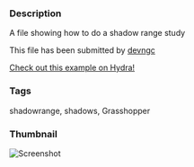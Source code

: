 ### Description 
A file showing how to do a shadow range study

This file has been submitted by [devngc](https://github.com/devngc)

[Check out this example on Hydra!](http://hydrashare.github.io/hydra/viewer?owner=devngc&fork=hydra-grasshopper&id=Shadow_Mask)
### Tags 
shadowrange, shadows, Grasshopper
### Thumbnail 
![Screenshot](https://raw.githubusercontent.com/devngc/hydra/master/Shadow_Mask/thumbnail.png)
